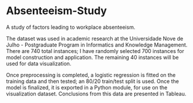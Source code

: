 # Absenteeism-Study
A study of factors leading to workplace absenteeism.

The dataset was used in academic research at the Universidade Nove de Julho - Postgraduate Program in Informatics and Knowledge Management.
There are 740 total instances; I have randomly selected 700 instances for model construction and application. The remaining 40 instances will be used for data visualization.

Once preprocessing is completed, a logistic regression is fitted on the training data and then tested; an 80/20 train/test split is used. Once the model is finalized, it is exported in a Python module, for use on the visualization dataset. Conclusions from this data are presented in Tableau.
